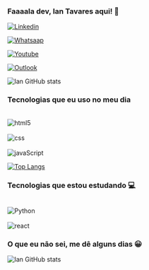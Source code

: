 
### Faaaala dev, Ian Tavares aqui! 👋


[![Linkedin](https://img.shields.io/badge/LinkedIn-0077B5?style=for-the-badge&logo=linkedin&logoColor=white)](https://www.linkedin.com/in/ian-tavares-853788254/)

[![Whatsaap](https://img.shields.io/badge/WhatsApp-25D366?style=for-the-badge&logo=whatsapp&logoColor=white)](https://wa.link/0orzaa)

[![Youtube](https://img.shields.io/badge/YouTube-FF0000?style=for-the-badge&logo=youtube&logoColor=white)](https://www.youtube.com/channel/UC-_1qB2Dq_GdChEuPCwwtug)

[![Outlook](https://img.shields.io/badge/Microsoft_Outlook-0078D4?style=for-the-badge&logo=microsoft-outlook&logoColor=white)](https://outlook.live.com/mail/0/)


![Ian GitHub stats](https://github-readme-stats.vercel.app/api?username=IanTavares&show_icons=true&theme=tokyonight)

### Tecnologias que eu uso no meu dia 

<div style="display: inline_block"><br/>
<img align="center" alt="html5" src="https://img.shields.io/badge/HTML5-E34F26?style=for-the-badge&logo=html5&logoColor=white" />
</div>

<div style="display: inline_block"><br/>
<img align="center" alt="css" src="https://img.shields.io/badge/CSS3-1572B6?style=for-the-badge&logo=css3&logoColor=white" />
</div>

<div style="display: inline_block"><br/>
<img align="center" alt="javaScript" src="https://img.shields.io/badge/JavaScript-323330?style=for-the-badge&logo=javascript&logoColor=F7DF1E" />
</div>

[![Top Langs](https://github-readme-stats.vercel.app/api/top-langs/?username=IanTavares&layout=compact)](https://github.com/IanTavares/github-readme-stats)



### Tecnologias que estou estudando 💻



<div style="display: inline_block"><br/>
<img align="center" alt="Python" src="https://img.shields.io/badge/Python-3776AB?style=for-the-badge&logo=python&logoColor=white" />
</div>

<div style="display: inline_block"><br/>
<img align="center" alt="react" src="https://img.shields.io/badge/React-20232A?style=for-the-badge&logo=react&logoColor=61DAFB" />
</div>

### O que eu não sei, me dê alguns dias 😀

![Ian GitHub stats](https://github-readme-stats.vercel.app/api?username=IanTavares&show_icons=true&theme=tokyonight)
